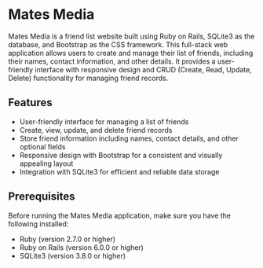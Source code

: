 # Mates Media

Mates Media is a friend list website built using Ruby on Rails, SQLite3 as the database, and Bootstrap as the CSS framework. This full-stack web application allows users to create and manage their list of friends, including their names, contact information, and other details. It provides a user-friendly interface with responsive design and CRUD (Create, Read, Update, Delete) functionality for managing friend records.

## Features

- User-friendly interface for managing a list of friends
- Create, view, update, and delete friend records
- Store friend information including names, contact details, and other optional fields
- Responsive design with Bootstrap for a consistent and visually appealing layout
- Integration with SQLite3 for efficient and reliable data storage

## Prerequisites

Before running the Mates Media application, make sure you have the following installed:
- Ruby (version 2.7.0 or higher)
- Ruby on Rails (version 6.0.0 or higher)
- SQLite3 (version 3.8.0 or higher)

